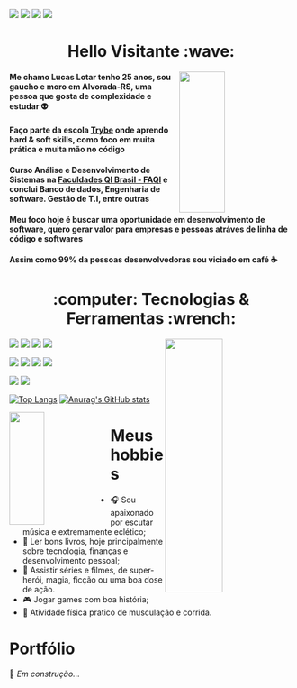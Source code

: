 <a href="https://www.linkedin.com/in/lucaslotar/"><img src="https://img.shields.io/badge/LinkedIn-0077B5?style=for-the-badge&logo=linkedin&logoColor=white" /></a>
<a href="https://twitter.com/LLotar"><img src="https://img.shields.io/badge/Twitter-1DA1F2?style=for-the-badge&logo=twitter&logoColor=white" /></a>
<a href="https://www.instagram.com/l_lotar/?hl=pt-br"><img src="https://img.shields.io/badge/Instagram-E4405F?style=for-the-badge&logo=instagram&logoColor=white" /></a>
<a href="https://github.com/Lotar-lucas"><img src="https://img.shields.io/badge/GitHub-100000?style=for-the-badge&logo=github&logoColor=white" /></a>

<h1 align="center"> Hello Visitante :wave: </h1> 

<a href="https://media.giphy.com/media/lpnJDo7ExzUymI3JEv/giphy.gif"> 
  <img align="right" src="https://media.giphy.com/media/lpnJDo7ExzUymI3JEv/giphy.gif" width="40%" height="250px"/>
 </a>

#### Me chamo Lucas Lotar tenho 25 anos, sou gaucho e moro em Alvorada-RS, uma pessoa que gosta de complexidade e estudar :alien:

#### Faço parte da escola [Trybe](https://www.betrybe.com/) onde aprendo hard & soft skills, como foco em muita prática e muita mão no código

#### Curso Análise e Desenvolvimento de Sistemas na [Faculdades QI Brasil - FAQI](https://qi.edu.br/) e conclui Banco de dados, Engenharia de software. Gestão de T.I, entre outras

#### Meu foco hoje é buscar uma oportunidade em desenvolvimento de software, quero gerar valor para empresas e pessoas atráves de linha de código e softwares

#### Assim como 99% da pessoas desenvolvedoras sou viciado em café :coffee:

<h1 align="center"> :computer: Tecnologias & Ferramentas :wrench: </h1>

<a href="https://media.giphy.com/media/3o85xqOFGmTBiOADbW/giphy.gif"> 
  <img align="right" src="https://media.giphy.com/media/3o85xqOFGmTBiOADbW/giphy.gif" width="45%" height="450px" />
 </a>

<img src="https://img.shields.io/badge/React-20232A?style=for-the-badge&logo=react&logoColor=61DAFB" />     <img src="https://img.shields.io/badge/Jest-C21325?style=for-the-badge&logo=jest&logoColor=white" />     <img src="https://img.shields.io/badge/Redux-593D88?style=for-the-badge&logo=redux&logoColor=white" />  <img src="https://img.shields.io/badge/React_Router-CA4245?style=for-the-badge&logo=react-router&logoColor=white" />

<img src="https://img.shields.io/badge/JavaScript-F7DF1E?style=for-the-badge&logo=javascript&logoColor=black" />     <img src="https://img.shields.io/badge/CSS3-1572B6?style=for-the-badge&logo=css3&logoColor=white" />     <img src="https://img.shields.io/badge/HTML5-E34F26?style=for-the-badge&logo=html5&logoColor=white" />     <img src="https://img.shields.io/badge/Bootstrap-563D7C?style=for-the-badge&logo=bootstrap&logoColor=white" />

<img src="https://img.shields.io/badge/Git-F05032?style=for-the-badge&logo=git&logoColor=white" />     <img src="https://img.shields.io/badge/Visual_Studio_Code-0078D4?style=for-the-badge&logo=visual%20studio%20code&logoColor=white" />

[![Top Langs](https://github-readme-stats.vercel.app/api/top-langs/?username=Lotar-lucas&layout=compact&theme=midnight-purple&hide=html)](https://github.com/anuraghazra/github-readme-stats)
[![Anurag's GitHub stats](https://github-readme-stats.vercel.app/api?username=Lotar-lucas&count_private=true&show_icons=true&theme=midnight-purple)](https://github.com/anuraghazra/github-readme-stats)                 


<a href="https://media.giphy.com/media/pv9vqIFuUD44TdnR73/giphy.gif"> 
  <img align="left" src="https://media.giphy.com/media/pv9vqIFuUD44TdnR73/giphy.gif" width="35%" height="200px" />
 </a>
 
# Meus hobbies
* :headphones: Sou apaixonado por escutar música e extremamente eclético;
* :book: Ler bons livros, hoje principalmente sobre tecnologia, finanças e desenvolvimento pessoal;
* :movie_camera: Assistir séries e filmes, de super-herói, magia, ficção ou uma boa dose de ação.
* :video_game: Jogar games com boa história;
* :runner: Atividade física pratico de musculação e corrida.

# Portfólio
:construction: *Em construção...* 
